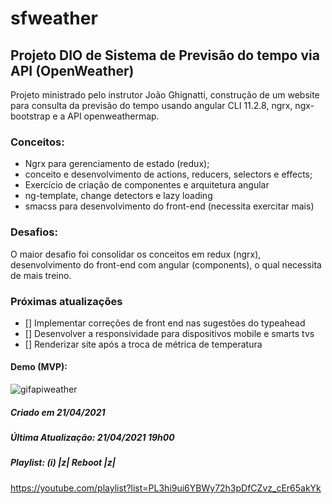 # sfweather
## Projeto DIO de Sistema de Previsão do tempo via API (OpenWeather)

Projeto ministrado pelo instrutor João Ghignatti, construção de um website para consulta da previsão do tempo usando angular CLI 11.2.8, ngrx, ngx-bootstrap e a API openweathermap.

### Conceitos:
- Ngrx para gerenciamento de estado (redux);
- conceito e desenvolvimento de actions, reducers, selectors e effects;
- Exercício de criação de componentes e arquitetura angular
- ng-template, change detectors e lazy loading
- smacss para desenvolvimento do front-end (necessita exercitar mais)

### Desafios:

O maior desafio foi consolidar os conceitos em redux (ngrx), desenvolvimento do front-end com angular (components), o qual necessita de mais treino.

### Próximas atualizações
- [] Implementar correções de front end nas sugestões do typeahead
- [] Desenvolver a responsividade para dispositivos mobile e smarts tvs
- [] Renderizar site após a troca de métrica de temperatura


#### Demo (MVP):

![gifapiweather](https://user-images.githubusercontent.com/56659030/115629795-6588d000-a2d9-11eb-9786-e0b460f5e377.gif)


##### Criado em 21/04/2021
##### Última Atualização: 21/04/2021 19h00
##### Playlist: (i) |z| Reboot |z| 
https://youtube.com/playlist?list=PL3hi9ui6YBWy72h3pDfCZvz_cEr65akYk
